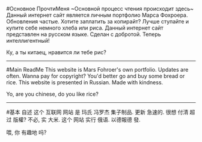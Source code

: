 #Основное ПрочтиМеня
~Основной процесс чтения происходит здесь~
Данный интернет сайт является личным портфолио Марса Фохроера. Обновления частые.
Хотите заплатить за копирайт? Лучше ступайте и купите себе немного хлеба или риса.
Данный интернет сайт представлен на русском языке. Сделан с добротой.
Теперь интеллигентный!

Ку, а ты китаец, нравится ли тебе рис?

********************************************************

#Main ReadMe
This website is Mars Fohroer's own portfolio. Updates are often. 
Wanna pay for copyright? You'd better go and buy some bread or rice.
This website is presented in Russian. Made with kindness.

Yo, are you chinese, do you like rice?

********************************************************

#基本 自述
这个 互联网 网站 是 玛氏 冯罗杰 集子制品. 更新 急速的.
很想 付清 超过 版權? 不必, 实 大米.
这个 网站 实行 俄语. 以德報德 發.

喂, 你 有趣地 吗?

